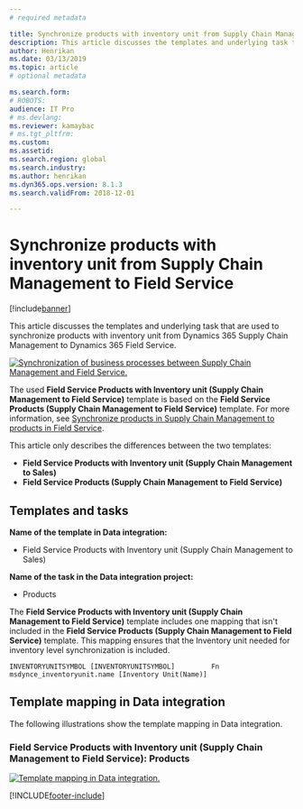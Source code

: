 ```yaml
---
# required metadata

title: Synchronize products with inventory unit from Supply Chain Management to Field Service
description: This article discusses the templates and underlying task that are used to synchronize products with inventory unit from Dynamics 365 Supply Chain Management to Dynamics 365 Field Service.
author: Henrikan
ms.date: 03/13/2019
ms.topic: article
# optional metadata

ms.search.form: 
# ROBOTS: 
audience: IT Pro
# ms.devlang: 
ms.reviewer: kamaybac
# ms.tgt_pltfrm: 
ms.custom: 
ms.assetid: 
ms.search.region: global
ms.search.industry: 
ms.author: henrikan
ms.dyn365.ops.version: 8.1.3 
ms.search.validFrom: 2018-12-01

---
```


# Synchronize products with inventory unit from Supply Chain Management to Field Service

[!include[banner](../../../finance/includes/banner.md)]

This article discusses the templates and underlying task that are used to synchronize products with inventory unit from Dynamics 365 Supply Chain Management to Dynamics 365 Field Service.

[![Synchronization of business processes between Supply Chain Management and Field Service.](../../../supply-chain/sales-marketing/media/FSProductsOW.png)](/media/FSProductsOW.png)

The used **Field Service Products with Inventory unit (Supply Chain Management to Field Service)** template is based on the **Field Service Products (Supply Chain Management to Field Service)** template. For more information, see [Synchronize products in Supply Chain Management to products in Field Service](field-service-product.md).

This article only describes the differences between the two templates: 
- **Field Service Products with Inventory unit (Supply Chain Management to Sales)**
- **Field Service Products (Supply Chain Management to Field Service)** 

## Templates and tasks

**Name of the template in Data integration:**

- Field Service Products with Inventory unit (Supply Chain Management to Sales)

**Name of the task in the Data integration project:**

- Products

The **Field Service Products with Inventory unit (Supply Chain Management to Field Service)** template includes one mapping that isn't included in the **Field Service Products (Supply Chain Management to Field Service)** template. This mapping ensures that the Inventory unit needed for inventory level synchronization is included.

```plaintext
INVENTORYUNITSYMBOL [INVENTORYUNITSYMBOL]         Fn        msdynce_inventoryunit.name [Inventory Unit(Name)] 
```

## Template mapping in Data integration

The following illustrations show the template mapping in Data integration.

### Field Service Products with Inventory unit (Supply Chain Management to Field Service): Products

[![Template mapping in Data integration.](../../../supply-chain/sales-marketing/media/FSProduct1.png)](/media/FSProduct1.png)


[!INCLUDE[footer-include](../../../includes/footer-banner.md)]
